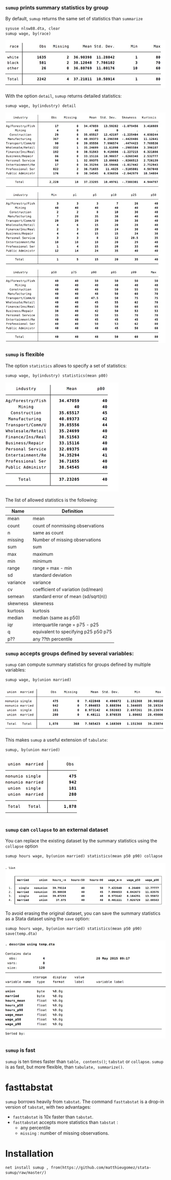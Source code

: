 



### `sumup` prints summary statistics by group

By default, `sumup` returns the same set of statistics than `summarize` 

```
sysuse nlsw88.dta, clear
sumup wage, by(race) 
```
![](img/sum.jpg)

With the option `detail`, `sumup` returns detailed statistics:
```
sumup wage, by(industry) detail
```
![](img/sumdetail.jpg)


### `sumup` is flexible

The option `statistics` allows to specify a set of statistics:
```
sumup wage, by(industry) statistics(mean p80)
```
![](img/sumstat.jpg)


The list of allowed statistics is the following:

Name | Definition
---|---
mean          | mean
count         | count of nonmissing observations
n             | same as count
missing	|	Number of missing observations
sum           | sum
max           | maximum
min           | minimum
range         | range = max - min
sd            | standard deviation
variance      | variance
cv            | coefficient of variation (sd/mean)
semean        | standard error of mean (sd/sqrt(n))
skewness      | skewness
kurtosis      | kurtosis
median        | median (same as p50)
iqr           | interquartile range = p75 - p25
q             | equivalent to specifying p25 p50 p75
p??			|	any ??th percentile




### `sumup` accepts groups defined by several variables:

`sumup` can compute summary statistics for groups defined by multiple variables:

```
sumup wage, by(union married) 
```
![](img/sumgroups.jpg)


This makes `sumup` a useful extension of `tabulate`:

```
sumup, by(union married) 
```
![](img/sumtab.jpg)




### `sumup` can `collapse` to an external dataset

You can replace the existing dataset by the summary statistics using the `collapse` option
```
sumup hours wage, by(union married) statistics(mean p50 p90) collapse
```
![](img/sumcollapse.jpg)



To avoid erasing the original dataset, you can save the summary statistics as a Stata dataset using the `save` option:

```
sumup hours wage, by(union married) statistics(mean p50 p90) save(temp.dta)
```
![](img/sumcollapse2.jpg)





### `sumup` is fast
`sumup` is ten times faster than `table, contents()`; `tabstat` or `collapse`. `sumup` is as fast, but more flexible, than `tabulate, summarize()`.

# fasttabstat
`sumup` borrows heavily from `tabstat`. The command `fasttabstat` is a drop-in version of `tabstat`, with two advantages:
- `fasttabstat`  is 10x faster than `tabstat`.
- `fasttabstat` accepts more statistics than `tabstat` : 
	- any percentile 
	- `missing` : number of missing observations.


# Installation
```
net install sumup , from(https://github.com/matthieugomez/stata-sumup/raw/master/)
```
